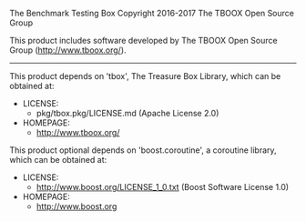 The Benchmark Testing Box 
Copyright 2016-2017 The TBOOX Open Source Group

This product includes software developed by The TBOOX Open Source Group (http://www.tboox.org/).

-------------------------------------------------------------------------------

This product depends on 'tbox', The Treasure Box Library,
which can be obtained at:

  * LICENSE:
    * pkg/tbox.pkg/LICENSE.md (Apache License 2.0)
  * HOMEPAGE:
    * http://www.tboox.org/

This product optional depends on 'boost.coroutine', a coroutine library, 
which can be obtained at:

  * LICENSE:
    * http://www.boost.org/LICENSE_1_0.txt (Boost Software License 1.0)
  * HOMEPAGE:
    * http://www.boost.org

